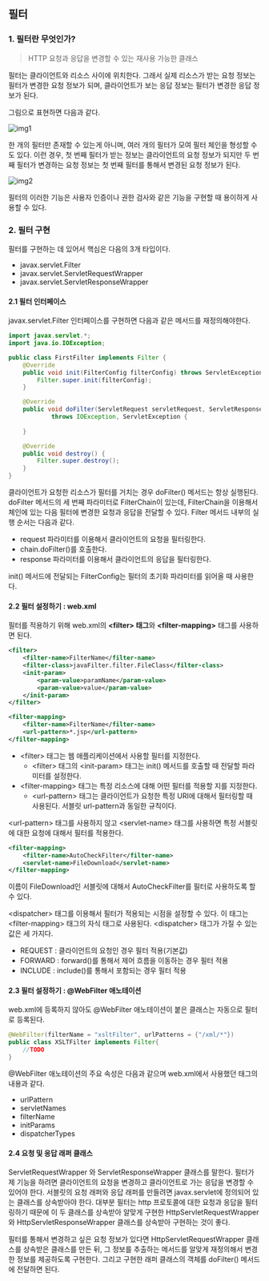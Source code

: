 ## 필터

### 1. 필터란 무엇인가?

> HTTP 요청과 응답을 변경할 수 있는 재사용 가능한 클래스

필터는 클라이언트와 리소스 사이에 위치한다. 그래서 실제 리소스가 받는 요청 정보는 필터가
변경한 요청 정보가 되며, 클라이언트가 보는 응답 정보는 필터가 변경한 응답 정보가 된다.

그림으로 표현하면 다음과 같다.

![img1](https://media.vlpt.us/images/dailyzett/post/2b638b45-24f8-4609-82a0-5d15e7f1d1df/Untitled%20Diagram.jpg)

한 개의 필터만 존재할 수 있는게 아니며, 여러 개의 필터가 모여 필터 체인을 형성할 수도 있다.
이런 경우, 첫 번째 필터가 받는 정보는 클라이언트의 요청 정보가 되지만 두 번째 필터가 변경하는 요청
정보는 첫 번째 필터를 통해서 변경된 요청 정보가 된다.

![img2](https://media.vlpt.us/images/dailyzett/post/8989245b-0678-4c64-8636-41c52d3dd1a4/Untitled%20Diagram%20(1).jpg)

필터의 이러한 기능은 사용자 인증이나 권한 검사와 같은 기능을 구현할 때 용이하게 사용할 수 있다.

### 2. 필터 구현

필터를 구현하는 데 있어서 핵심은 다음의 3개 타입이다.

- javax.servlet.Filter
- javax.servlet.ServletRequestWrapper
- javax.servlet.ServletResponseWrapper

#### 2.1 필터 인터페이스

javax.servlet.Filter 인터페이스를 구현하면 다음과 같은 메서드를 재정의해야한다.

```java
import javax.servlet.*;
import java.io.IOException;

public class FirstFilter implements Filter {
    @Override
    public void init(FilterConfig filterConfig) throws ServletException {
        Filter.super.init(filterConfig);
    }

    @Override
    public void doFilter(ServletRequest servletRequest, ServletResponse servletResponse, FilterChain filterChain) 
            throws IOException, ServletException {
        
    }

    @Override
    public void destroy() {
        Filter.super.destroy();
    }
}
```

클라이언트가 요청한 리소스가 필터를 거치는 경우 doFilter() 메서드는 항상 실행된다. doFilter 메서드의 세 번째 파라미터로 FilterChain이 있는데,
FilterChain을 이용해서 체인에 있는 다음 필터에 변경한 요청과 응답을 전달할 수 있다. Filter 메서드 내부의 실행 순서는 다음과 같다.

- request 파라미터를 이용해서 클라이언트의 요청을 필터링한다.
- chain.doFilter()를 호출한다.
- response 파라미터를 이용해서 클라이언트의 응답을 필터링한다.

init() 메서드에 전달되는 FilterConfig는 필터의 초기화 파라미터를 읽어올 때 사용한다.

#### 2.2 필터 설정하기 : web.xml

필터를 적용하기 위해 web.xml의 **&lt;filter&gt; 태그**와 **&lt;filter-mapping&gt;** 태그를 사용하면 된다.

```xml
<filter>
    <filter-name>FilterName</filter-name>
    <filter-class>javaFilter.filter.FileClass</filter-class>
    <init-param>
        <param-value>paramName</param-value>
        <param-value>value</param-value>
    </init-param>
</filter>

<filter-mapping>
    <filter-name>FilterName</filter-name>
    <url-pattern>*.jsp</url-pattern>
</filter-mapping>
```

- &lt;filter&gt; 태그는 웹 애플리케이션에서 사용할 필터를 지정한다.
  - &lt;filter&gt; 태그의 &lt;init-param&gt; 태그는 init() 메서드를 호출할 때 전달할 파라미터를 설정한다.
- &lt;filter-mapping&gt; 태그는 특정 리소스에 대해 어떤 필터를 적용할 지를 지정한다.
  - &lt;url-pattern&gt; 태그는 클라이언트가 요청한 특정 URI에 대해서 필터링할 때 사용된다. 서블릿 url-pattern과 동일한 규칙이다.

&lt;url-pattern&gt; 태그를 사용하지 않고 &lt;servlet-name&gt; 태그를 사용하면 특정 서블릿에 대한 요청에 대해서
필터를 적용한다.

```xml
<filter-mapping>
    <filter-name>AutoCheckFilter</filter-name>
    <servlet-name>FileDownload</servlet-name>
</filter-mapping>
```

이름이 FileDownload인 서블릿에 대해서 AutoCheckFilter를 필터로 사용하도록 할 수 있다.

&lt;dispatcher&gt; 태그를 이용해서 필터가 적용되는 시점을 설정할 수 있다. 이 태그는
&lt;filter-mapping&gt; 태그의 자식 태그로 사용된다. &lt;dispatcher&gt; 태그가 가질 수 있는 값은
세 가지다.

- REQUEST : 클라이언트의 요청인 경우 필터 적용(기본값)
- FORWARD : forward()를 통해서 제어 흐름을 이동하는 경우 필터 적용
- INCLUDE : include()를 통해서 포함되는 경우 필터 적용

#### 2.3 필터 설정하기 : @WebFilter 애노테이션

web.xml에 등록하지 않아도 @WebFilter 애노테이션이 붙은 클래스는 자동으로 필터로 등록된다.

```java
@WebFilter(filterName = "xsltFilter", urlPatterns = {"/xml/*"})
public class XSLTFilter implements Filter{
    //TODO
}
```

@WebFilter 애노테이션의 주요 속성은 다음과 같으며 web.xml에서 사용했던 태그의 내용과 같다.

- urlPattern
- servletNames
- filterName
- initParams
- dispatcherTypes

#### 2.4 요청 및 응답 래퍼 클래스

ServletRequestWrapper 와 ServletResponseWrapper 클래스를 말한다.
필터가 제 기능을 하려면 클라이언트의 요청을 변경하고 클라이언트로 가는 응답을 변경할 수 있어야 한다.
서블릿의 요청 래퍼와 응답 래퍼를 만들려면 javax.servlet에 정의되어 있는 클래스를 상속받아야 한다.
대부분 필터는 http 프로토콜에 대한 요청과 응답을 필터링하기 때문에 이 두 클래스를 상속받아 알맞게 구현한
HttpServletRequestWrapper와 HttpServletResponseWrapper 클래스를 상속받아 구현하는 것이 좋다.

필터를 통해서 변경하고 싶은 요청 정보가 있다면 HttpServletRequestWrapper 클래스를 상속받은 클래스를
만든 뒤, 그 정보를 추출하는 메서드를 알맞게 재정의해서 변경한 정보를 제공하도록 구현한다. 그리고 구현한
래퍼 클래스의 객체를 doFilter() 메서드에 전달하면 된다.

